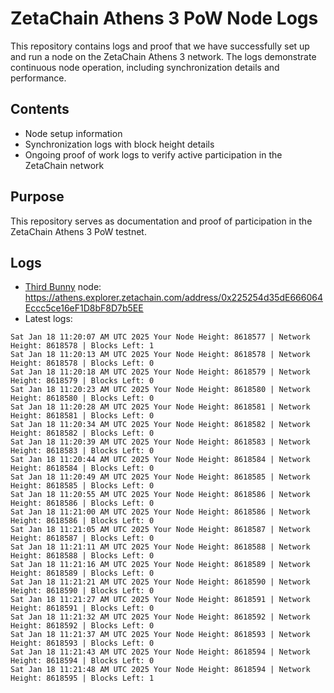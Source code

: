 # ZetaChain Athens 3 PoW Node Logs
This repository contains logs and proof that we have successfully set up and run a node on the ZetaChain Athens 3 network. The logs demonstrate continuous node operation, including synchronization details and performance.

## Contents
- Node setup information
- Synchronization logs with block height details
- Ongoing proof of work logs to verify active participation in the ZetaChain network

## Purpose
This repository serves as documentation and proof of participation in the ZetaChain Athens 3 PoW testnet.

## Logs

- [Third Bunny](https://thirdbunny.xyz/) node: https://athens.explorer.zetachain.com/address/0x225254d35dE666064Eccc5ce16eF1D8bF8D7b5EE
- Latest logs:
```
Sat Jan 18 11:20:07 AM UTC 2025 Your Node Height: 8618577 | Network Height: 8618578 | Blocks Left: 1
Sat Jan 18 11:20:13 AM UTC 2025 Your Node Height: 8618578 | Network Height: 8618578 | Blocks Left: 0
Sat Jan 18 11:20:18 AM UTC 2025 Your Node Height: 8618579 | Network Height: 8618579 | Blocks Left: 0
Sat Jan 18 11:20:23 AM UTC 2025 Your Node Height: 8618580 | Network Height: 8618580 | Blocks Left: 0
Sat Jan 18 11:20:28 AM UTC 2025 Your Node Height: 8618581 | Network Height: 8618581 | Blocks Left: 0
Sat Jan 18 11:20:34 AM UTC 2025 Your Node Height: 8618582 | Network Height: 8618582 | Blocks Left: 0
Sat Jan 18 11:20:39 AM UTC 2025 Your Node Height: 8618583 | Network Height: 8618583 | Blocks Left: 0
Sat Jan 18 11:20:44 AM UTC 2025 Your Node Height: 8618584 | Network Height: 8618584 | Blocks Left: 0
Sat Jan 18 11:20:49 AM UTC 2025 Your Node Height: 8618585 | Network Height: 8618585 | Blocks Left: 0
Sat Jan 18 11:20:55 AM UTC 2025 Your Node Height: 8618586 | Network Height: 8618586 | Blocks Left: 0
Sat Jan 18 11:21:00 AM UTC 2025 Your Node Height: 8618586 | Network Height: 8618586 | Blocks Left: 0
Sat Jan 18 11:21:05 AM UTC 2025 Your Node Height: 8618587 | Network Height: 8618587 | Blocks Left: 0
Sat Jan 18 11:21:11 AM UTC 2025 Your Node Height: 8618588 | Network Height: 8618588 | Blocks Left: 0
Sat Jan 18 11:21:16 AM UTC 2025 Your Node Height: 8618589 | Network Height: 8618589 | Blocks Left: 0
Sat Jan 18 11:21:21 AM UTC 2025 Your Node Height: 8618590 | Network Height: 8618590 | Blocks Left: 0
Sat Jan 18 11:21:27 AM UTC 2025 Your Node Height: 8618591 | Network Height: 8618591 | Blocks Left: 0
Sat Jan 18 11:21:32 AM UTC 2025 Your Node Height: 8618592 | Network Height: 8618592 | Blocks Left: 0
Sat Jan 18 11:21:37 AM UTC 2025 Your Node Height: 8618593 | Network Height: 8618593 | Blocks Left: 0
Sat Jan 18 11:21:43 AM UTC 2025 Your Node Height: 8618594 | Network Height: 8618594 | Blocks Left: 0
Sat Jan 18 11:21:48 AM UTC 2025 Your Node Height: 8618594 | Network Height: 8618595 | Blocks Left: 1
```
